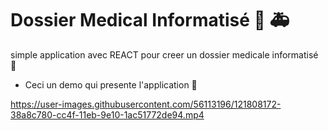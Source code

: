 # Dossier Medical Informatisé :syringe:  :ambulance:

simple application avec REACT pour creer un dossier  medicale informatisé :pill:

* Ceci un demo qui presente l'application :hospital: 


https://user-images.githubusercontent.com/56113196/121808172-38a8c780-cc4f-11eb-9e10-1ac51772de94.mp4




